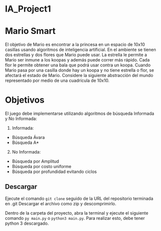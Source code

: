# IA_Project1

# Mario Smart
El objetivo de Mario es encontrar a la princesa en un espacio de 10x10 casillas usando algoritmos de inteligencia artificial. En el ambiente se tienen dos estrellas y dos flores que Mario puede usar. La estrella le permite a Mario ser inmune a los koopas y además puede correr más rápido. Cada flor le permite obtener una bala que podrá usar contra un koopa. Cuando Mario pasa por una casilla donde hay un koopa y no tiene estrella o flor, se afectará el estado de Mario. Considere la siguiente abstracción del mundo representado por medio de una cuadrícula de 10x10.

# Objetivos

El juego debe implementarse utilizando algoritmos de búsqueda Informada y No Informada:
1. Informada:
- Búsqueda Ávara
- Búsqueda A*
2. No Informada:
- Búsqueda por Amplitud
- Búsqueda por costo uniforme
- Búsqueda por profundidad evitando ciclos

## Descargar
Ejecute el comando ```git clone``` seguido de la URL del repositorio terminada en .git
Descargar el archivo como zip y descomprimirlo. 

Dentro de la carpeta del proyecto, abra la terminal y ejecute el siguiente comando ```py main.py``` o ```python3 main.py```.
Para realizar esto, debe tener python 3 descargado.

